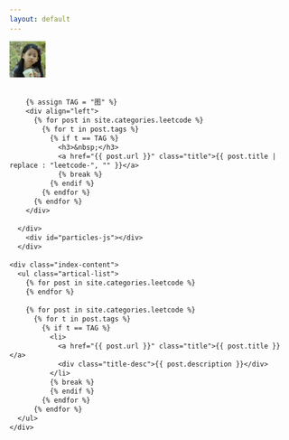 ```yaml
---
layout: default
---
```


<body>
  <div class="index-wrapper">
    <div class="aside">
      <div class="info-card">
        <div id="divcss5"><img src="/images/header.png" width="64px" /><br/><br/></div>

        {% assign TAG = "图" %}
        <div align="left">
          {% for post in site.categories.leetcode %}
            {% for t in post.tags %}
              {% if t == TAG %}
                <h3>&nbsp;</h3>
                <a href="{{ post.url }}" class="title">{{ post.title | replace : "leetcode-", "" }}</a>
                {% break %}
              {% endif %}
            {% endfor %}
          {% endfor %}
        </div>

      </div>
        <div id="particles-js"></div>
      </div>

    <div class="index-content">
      <ul class="artical-list">
        {% for post in site.categories.leetcode %}
        {% endfor %}
        
        {% for post in site.categories.leetcode %}
          {% for t in post.tags %}
            {% if t == TAG %}
              <li>
                <a href="{{ post.url }}" class="title">{{ post.title }}</a>
                <div class="title-desc">{{ post.description }}</div>
              </li>
              {% break %}
              {% endif %}
            {% endfor %}
          {% endfor %}
      </ul>
    </div>
    
  </div>
</body>
